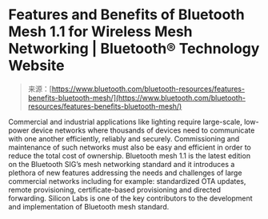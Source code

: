 <!--yml
category: 未分类
date: 2024-05-27 14:43:20
-->

# Features and Benefits of Bluetooth Mesh 1.1 for Wireless Mesh Networking | Bluetooth® Technology Website

> 来源：[https://www.bluetooth.com/bluetooth-resources/features-benefits-bluetooth-mesh/](https://www.bluetooth.com/bluetooth-resources/features-benefits-bluetooth-mesh/)

Commercial and industrial applications like lighting require large-scale, low-power device networks where thousands of devices need to communicate with one another efficiently, reliably and securely. Commissioning and maintenance of such networks must also be easy and efficient in order to reduce the total cost of ownership. Bluetooth mesh 1.1 is the latest edition on the Bluetooth SIG’s mesh networking standard and it introduces a plethora of new features addressing the needs and challenges of large commercial networks including for example: standardized OTA updates, remote provisioning, certificate-based provisioning and directed forwarding. Silicon Labs is one of the key contributors to the development and implementation of Bluetooth mesh standard.
